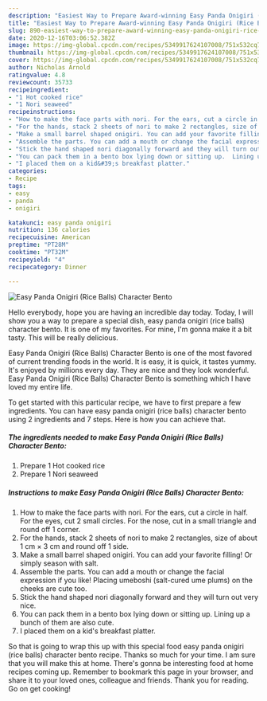 ```yaml
---
description: "Easiest Way to Prepare Award-winning Easy Panda Onigiri (Rice Balls) Character Bento"
title: "Easiest Way to Prepare Award-winning Easy Panda Onigiri (Rice Balls) Character Bento"
slug: 890-easiest-way-to-prepare-award-winning-easy-panda-onigiri-rice-balls-character-bento
date: 2020-12-16T03:06:52.382Z
image: https://img-global.cpcdn.com/recipes/5349917624107008/751x532cq70/easy-panda-onigiri-rice-balls-character-bento-recipe-main-photo.jpg
thumbnail: https://img-global.cpcdn.com/recipes/5349917624107008/751x532cq70/easy-panda-onigiri-rice-balls-character-bento-recipe-main-photo.jpg
cover: https://img-global.cpcdn.com/recipes/5349917624107008/751x532cq70/easy-panda-onigiri-rice-balls-character-bento-recipe-main-photo.jpg
author: Nicholas Arnold
ratingvalue: 4.8
reviewcount: 35733
recipeingredient:
- "1 Hot cooked rice"
- "1 Nori seaweed"
recipeinstructions:
- "How to make the face parts with nori. For the ears, cut a circle in half. For the eyes, cut 2 small circles. For the nose, cut in a small triangle and round off 1 corner."
- "For the hands, stack 2 sheets of nori to make 2 rectangles, size of about 1 cm × 3 cm and round off 1 side."
- "Make a small barrel shaped onigiri. You can add your favorite filling! Or simply season with salt."
- "Assemble the parts. You can add a mouth or change the facial expression if you like! Placing umeboshi (salt-cured ume plums) on the cheeks are cute too."
- "Stick the hand shaped nori diagonally forward and they will turn out very nice."
- "You can pack them in a bento box lying down or sitting up.  Lining up a bunch of them are also cute."
- "I placed them on a kid&#39;s breakfast platter."
categories:
- Recipe
tags:
- easy
- panda
- onigiri

katakunci: easy panda onigiri 
nutrition: 136 calories
recipecuisine: American
preptime: "PT28M"
cooktime: "PT32M"
recipeyield: "4"
recipecategory: Dinner

---
```



![Easy Panda Onigiri (Rice Balls) Character Bento](https://img-global.cpcdn.com/recipes/5349917624107008/751x532cq70/easy-panda-onigiri-rice-balls-character-bento-recipe-main-photo.jpg)

Hello everybody, hope you are having an incredible day today. Today, I will show you a way to prepare a special dish, easy panda onigiri (rice balls) character bento. It is one of my favorites. For mine, I'm gonna make it a bit tasty. This will be really delicious.

Easy Panda Onigiri (Rice Balls) Character Bento is one of the most favored of current trending foods in the world. It is easy, it is quick, it tastes yummy. It's enjoyed by millions every day. They are nice and they look wonderful. Easy Panda Onigiri (Rice Balls) Character Bento is something which I have loved my entire life.




To get started with this particular recipe, we have to first prepare a few ingredients. You can have easy panda onigiri (rice balls) character bento using 2 ingredients and 7 steps. Here is how you can achieve that.

<!--inarticleads1-->

##### The ingredients needed to make Easy Panda Onigiri (Rice Balls) Character Bento:

1. Prepare 1 Hot cooked rice
1. Prepare 1 Nori seaweed




<!--inarticleads2-->

##### Instructions to make Easy Panda Onigiri (Rice Balls) Character Bento:

1. How to make the face parts with nori. For the ears, cut a circle in half. For the eyes, cut 2 small circles. For the nose, cut in a small triangle and round off 1 corner.
1. For the hands, stack 2 sheets of nori to make 2 rectangles, size of about 1 cm × 3 cm and round off 1 side.
1. Make a small barrel shaped onigiri. You can add your favorite filling! Or simply season with salt.
1. Assemble the parts. You can add a mouth or change the facial expression if you like! Placing umeboshi (salt-cured ume plums) on the cheeks are cute too.
1. Stick the hand shaped nori diagonally forward and they will turn out very nice.
1. You can pack them in a bento box lying down or sitting up.  Lining up a bunch of them are also cute.
1. I placed them on a kid&#39;s breakfast platter.




So that is going to wrap this up with this special food easy panda onigiri (rice balls) character bento recipe. Thanks so much for your time. I am sure that you will make this at home. There's gonna be interesting food at home recipes coming up. Remember to bookmark this page in your browser, and share it to your loved ones, colleague and friends. Thank you for reading. Go on get cooking!
